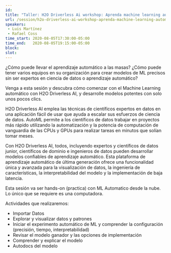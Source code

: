 ```yaml
---
id: 
title: "Taller: H2O Driverless Ai workshop: Aprenda machine learning automático a gran escala"
url: /session/h2o-driverless-ai-workshop-aprenda-machine-learning-automatico-a-gran-escala/
speakers:
 - Luis Martínez
 - Rafael Coss
time_start: 2020-08-05T17:30:00-05:00
time_end:   2020-08-05T19:15:00-05:00
block: 
slot: 
---
```


¿Cómo puede llevar el aprendizaje automático a las masas? ¿Cómo puede tener varios equipos en su organización para crear modelos de ML precisos sin ser expertos en ciencia de datos o aprendizaje automático?

Venga a esta sesión y descubra cómo comenzar con el Machine Learning automático con H2O Driverless AI, y desarrolle modelos potentes con solo unos pocos clics.

H2O Driverless AI emplea las técnicas de científicos expertos en datos en una aplicación fácil de usar que ayuda a escalar sus esfuerzos de ciencia de datos. AutoML permite a los científicos de datos trabajar en proyectos más rápido utilizando la automatización y la potencia de computación de vanguardia de las CPUs y GPUs para realizar tareas en minutos que solían tomar meses.

Con H2O Driverless AI, todos, incluyendo expertos y científicos de datos junior, científicos de dominio e ingenieros de datos pueden desarrollar modelos confiables de aprendizaje automático. Esta plataforma de aprendizaje automático de última generación ofrece una funcionalidad única y avanzada para la visualización de datos, la ingeniería de características, la interpretabilidad del modelo y la implementación de baja latencia.

Esta sesión va ser hands-on (practica) con ML Automatico desde la nube. Lo único que se requiere es una computadora.

Actividades que realizaremos:
<ul>
 	<li>Importar Datos</li>
 	<li>Explorar y visualizar datos y patrones</li>
 	<li>Iniciar el experimento automático de ML y comprender la configuración (precisión, tiempo, interpretabilidad)</li>
 	<li>Revisar el modelo ganador y las opciones de implementación</li>
 	<li>Comprender y explicar el modelo</li>
 	<li>Autodocs del modelo</li>
</ul>